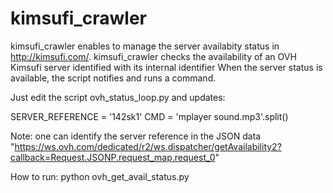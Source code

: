 kimsufi_crawler
===============

kimsufi_crawler enables to manage the server availabity status in http://kimsufi.com/.
kimsufi_crawler checks the availability of an OVH Kimsufi server identified with its internal identifier
When the server status is available, the script notifies and runs a command.

Just edit the script ovh_status_loop.py and updates:

SERVER_REFERENCE = '142sk1'
CMD = 'mplayer sound.mp3'.split()

Note: one can identify the server reference in the JSON data "https://ws.ovh.com/dedicated/r2/ws.dispatcher/getAvailability2?callback=Request.JSONP.request_map.request_0"

How to run:
python ovh_get_avail_status.py 
